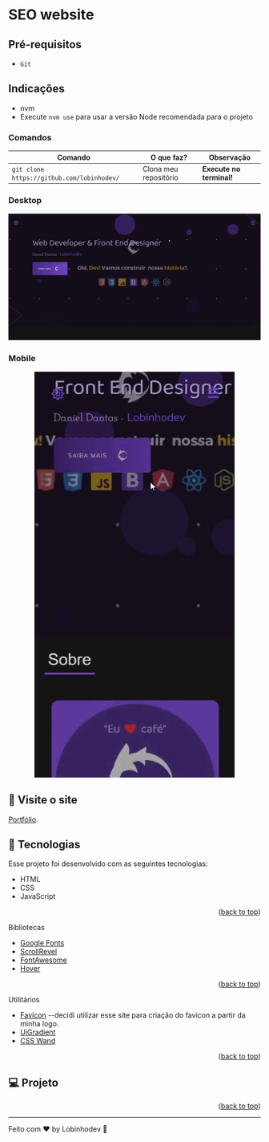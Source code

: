 # SEO website

## Pré-requisitos

-   `Git`

## Indicações

-   nvm
-   Execute `nvm use` para usar a versão Node recomendada para o projeto

### Comandos

| Comando                                    | O que faz?            | Observação               |
| ------------------------------------------ | --------------------- | ------------------------ |
| `git clone https://github.com/lobinhodev/` | Clona meu repositório | **Execute no terminal!** |

### Desktop

<p align="center">
  <img width="600" src=".github/Desktop.gif">
</p>

### Mobile

<p align="center">
  <img width="400"  src=".github/Mobile.gif">
</p>

## 📢 Visite o site

[Portfólio](https://lobinhodev.github.io/Portfolio-lobinhodev/).

## 🧠 Tecnologias

Esse projeto foi desenvolvido com as seguintes tecnologias:

-   HTML
-   CSS
-   JavaScript
<p align="right">(<a href="#top">back to top</a>)</p>

Bibliotecas

-   [Google Fonts](https://fonts.google.com/)
-   [ScrollRevel](https://scrollrevealjs.org)
-   [FontAwesome](https://fontawesome.com/)
-   [Hover](https://github.com/IanLunn/Hover)
<p align="right">(<a href="#top">back to top</a>)</p>

Utilitários

-   [Favicon](https://favicon.io/)
    --decidi utilizar esse site para criação do favicon a partir da minha logo.
-   [UiGradient](https://uigradients.com/#CocoaaIce)
-   [CSS Wand](https://www.csswand.dev)
<p align="right">(<a href="#top">back to top</a>)</p>

## 💻 Projeto

<!-- SEO website foi uma aplicação prática feita para uma empresa fictícia, como treino das habilidades nas tecnologias listadas acima. O mesmo é responsivo para as diferentes resoluções. -->

<p align="right">(<a href="#top">back to top</a>)</p>

---

Feito com ♥ by Lobinhodev 🐺
